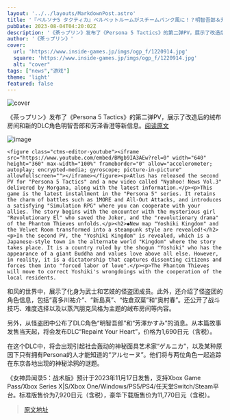 ```yaml
---
layout: '../../layouts/MarkdownPost.astro'
title: '『ペルソナ5 タクティカ』ベルベットルームがスチームパンク風に！？明智吾郎＆芳澤かすみ登場のDLCなど、第2弾PVで新情報続々'
pubDate: 2023-08-04T04:20:02Z
description: '《茶っプリン》发布了《Persona 5 Tactics》的第二弹PV，展示了改造后的绒布房间和新的DLC角色明智吾郎和芳泽香澄等新信息。'
author: '《茶っプリン》'
cover:
  url: 'https://www.inside-games.jp/imgs/ogp_f/1220914.jpg'
  square: 'https://www.inside-games.jp/imgs/ogp_f/1220914.jpg'
  alt: "cover"
tags: ["news","游戏"]
theme: 'light'
featured: false
---
```


![cover](https://www.inside-games.jp/imgs/ogp_f/1220914.jpg)

《茶っプリン》发布了《Persona 5 Tactics》的第二弹PV，展示了改造后的绒布房间和新的DLC角色明智吾郎和芳泽香澄等新信息。[阅读原文](https://www.inside-games.jp/article/2023/08/04/147631.html)

![image](https://www.inside-games.jp/wp-content/uploads/2022/08/20220830_p5tactics_02.jpg)

    <figure class="ctms-editor-youtube"><iframe src="https://www.youtube.com/embed/BMgb9IA3AEw?rel=0" width="640" height="360" max-width="100%" frameborder="0" allow="accelerometer; autoplay; encrypted-media; gyroscope; picture-in-picture" allowfullscreen=""></iframe></figure><p>Atlus has released the second PV for "Persona 5 Tactics" and a new video called "Nyahoo! News Vol.3" delivered by Morgana, along with the latest information.</p><p>This game is the latest installment in the "Persona 5" series. It retains the charm of battles such as 1MORE and All-Out Attacks, and introduces a satisfying "Simulation RPG" where you can cooperate with your allies. The story begins with the encounter with the mysterious girl "Revolutionary El" who saved the Joker, and the "revolutionary drama" of the Phantom Thieves unfolds.</p><h2>◆New map "Yoshiki Kingdom" and the Velvet Room transformed into a steampunk style are revealed!</h2><p>In the second PV, the "Yoshiki Kingdom" is revealed, which is a Japanese-style town in the alternate world "Kingdom" where the story takes place. It is a country ruled by the shogun "Yoshiki" who has the appearance of a giant Buddha and values love above all else. However, in reality, it is a dictatorship that captures dissenting citizens and forces them into "forced labor of love".</p><p>The Phantom Thieves will move to correct Yoshiki's wrongdoings with the cooperation of the local residents.
和风的世界中，展示了化身为武士和艺妓的怪盗团成员。此外，还介绍了怪盗团的角色信息，包括“喜多川祐介”、“新島真”、“佐倉双葉”和“奥村春”。还公开了战斗技巧、难度选择以及以蒸汽朋克风格为主题的绒布房间等内容。

另外，从怪盗团中公布了DLC角色“明智吾郎”和“芳澤かすみ”的消息。从本篇故事发售当天起，将会发布DLC“Repaint Your Heart”，价格为1,690日元（含税）。

在这个DLC中，将会出现引起社会轰动的神秘面具艺术家“ゲルニカ”，以及某种原因下只有拥有Persona的人才能知道的“アルセーヌ”。他们将与两位角色一起追踪在东京各地出现的神秘涂鸦的谜题。

《女神异闻录5：战术版》预计于2023年11月17日发售，支持Xbox Game Pass/Xbox Series X|S/Xbox One/Windows/PS5/PS4/任天堂Switch/Steam平台。标准版售价为7,920日元（含税），豪华下载版售价为11,770日元（含税）。

>[原文地址](https://www.inside-games.jp/article/2023/08/04/147631.html)  